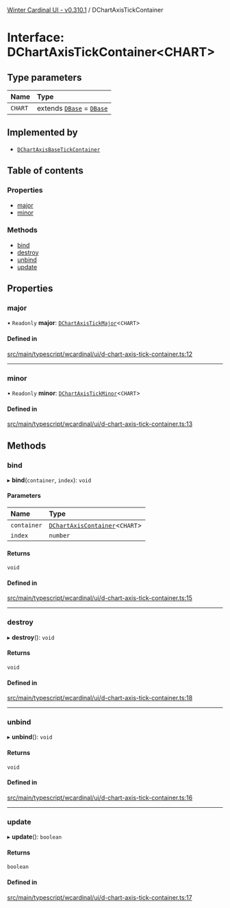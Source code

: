 [Winter Cardinal UI - v0.310.1](../index.md) / DChartAxisTickContainer

# Interface: DChartAxisTickContainer<CHART\>

## Type parameters

| Name | Type |
| :------ | :------ |
| `CHART` | extends [`DBase`](../classes/DBase.md) = [`DBase`](../classes/DBase.md) |

## Implemented by

- [`DChartAxisBaseTickContainer`](../classes/DChartAxisBaseTickContainer.md)

## Table of contents

### Properties

- [major](DChartAxisTickContainer.md#major)
- [minor](DChartAxisTickContainer.md#minor)

### Methods

- [bind](DChartAxisTickContainer.md#bind)
- [destroy](DChartAxisTickContainer.md#destroy)
- [unbind](DChartAxisTickContainer.md#unbind)
- [update](DChartAxisTickContainer.md#update)

## Properties

### major

• `Readonly` **major**: [`DChartAxisTickMajor`](DChartAxisTickMajor.md)<`CHART`\>

#### Defined in

[src/main/typescript/wcardinal/ui/d-chart-axis-tick-container.ts:12](https://github.com/winter-cardinal/winter-cardinal-ui/blob/v0.310.1/src/main/typescript/wcardinal/ui/d-chart-axis-tick-container.ts#L12)

___

### minor

• `Readonly` **minor**: [`DChartAxisTickMinor`](DChartAxisTickMinor.md)<`CHART`\>

#### Defined in

[src/main/typescript/wcardinal/ui/d-chart-axis-tick-container.ts:13](https://github.com/winter-cardinal/winter-cardinal-ui/blob/v0.310.1/src/main/typescript/wcardinal/ui/d-chart-axis-tick-container.ts#L13)

## Methods

### bind

▸ **bind**(`container`, `index`): `void`

#### Parameters

| Name | Type |
| :------ | :------ |
| `container` | [`DChartAxisContainer`](DChartAxisContainer.md)<`CHART`\> |
| `index` | `number` |

#### Returns

`void`

#### Defined in

[src/main/typescript/wcardinal/ui/d-chart-axis-tick-container.ts:15](https://github.com/winter-cardinal/winter-cardinal-ui/blob/v0.310.1/src/main/typescript/wcardinal/ui/d-chart-axis-tick-container.ts#L15)

___

### destroy

▸ **destroy**(): `void`

#### Returns

`void`

#### Defined in

[src/main/typescript/wcardinal/ui/d-chart-axis-tick-container.ts:18](https://github.com/winter-cardinal/winter-cardinal-ui/blob/v0.310.1/src/main/typescript/wcardinal/ui/d-chart-axis-tick-container.ts#L18)

___

### unbind

▸ **unbind**(): `void`

#### Returns

`void`

#### Defined in

[src/main/typescript/wcardinal/ui/d-chart-axis-tick-container.ts:16](https://github.com/winter-cardinal/winter-cardinal-ui/blob/v0.310.1/src/main/typescript/wcardinal/ui/d-chart-axis-tick-container.ts#L16)

___

### update

▸ **update**(): `boolean`

#### Returns

`boolean`

#### Defined in

[src/main/typescript/wcardinal/ui/d-chart-axis-tick-container.ts:17](https://github.com/winter-cardinal/winter-cardinal-ui/blob/v0.310.1/src/main/typescript/wcardinal/ui/d-chart-axis-tick-container.ts#L17)
